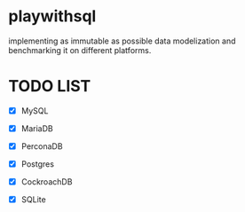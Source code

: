 # playwithsql
implementing as immutable as possible data modelization and benchmarking it on different platforms.

# TODO LIST

- [x] MySQL
- [x] MariaDB
- [x] PerconaDB
- [x] Postgres
- [x] CockroachDB
- [x] SQLite


